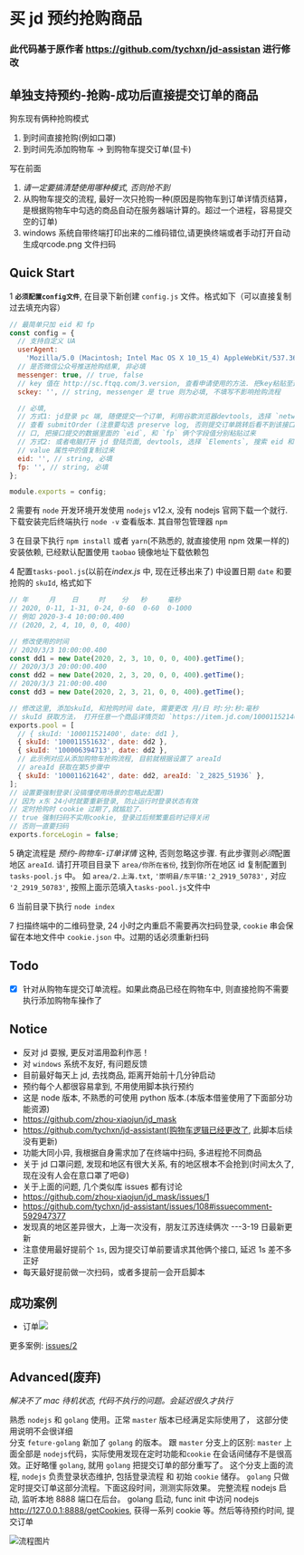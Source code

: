 # 买 jd 预约抢购商品

### 此代码基于原作者 https://github.com/tychxn/jd-assistan 进行修改

## 单独支持预约-抢购-成功后直接提交订单的商品

狗东现有俩种抢购模式

1. 到时间直接抢购(例如口罩)
2. 到时间先添加购物车 -> 到购物车提交订单(显卡)  

写在前面
1. _请一定要搞清楚使用哪种模式, 否则抢不到_
2. 从购物车提交的流程, 最好一次只抢购一种(原因是购物车到订单详情页结算，是根据购物车中勾选的商品自动在服务器端计算的。超过一个进程，容易提交空的订单)
3. windows 系统自带终端打印出来的二维码错位,请更换终端或者手动打开自动生成qrcode.png 文件扫码

## Quick Start

1 **`必须配置config文件`**, 在目录下新创建 `config.js` 文件。格式如下（可以直接复制过去填充内容）

```js
// 最简单只加 eid 和 fp
const config = {
  // 支持自定义 UA
  userAgent:
    'Mozilla/5.0 (Macintosh; Intel Mac OS X 10_15_4) AppleWebKit/537.36 (KHTML, like Gecko) Chrome/86.0.4240.198 Safari/537.36',
  // 是否微信公众号推送抢购结果, 非必填
  messenger: true, // true, false
  // key 值在 http://sc.ftqq.com/3.version, 查看申请使用的方法. 把key粘贴至这里, 微信关注网站中的公众号即可.
  sckey: '', // string, messenger 是 true 则为必填, 不填写不影响抢购流程

  // 必填,
  // 方式1: jd登录 pc 端, 随便提交一个订单, 利用谷歌浏览器devtools, 选择 `network`,
  // 查看 submitOrder (注意要勾选 preserve log, 否则提交订单跳转后看不到该接口了) 接
  // 口, 把接口提交的数据里面的 `eid`, 和 `fp` 俩个字段值分别粘贴过来
  // 方式2: 或者电脑打开 jd 登陆页面, devtools, 选择 `Elements`, 搜索 eid 和 sessionId(即fp), 在搜索到的input元素上面
  // value 属性中的值复制过来
  eid: '', // string, 必填
  fp: '', // string, 必填
};

module.exports = config;
```

2 需要有 `node` 开发环境开发使用 `nodejs` v12.x, 没有 nodejs 官网下载一个就行. 下载安装完后终端执行 `node -v` 查看版本. 其自带包管理器 `npm`

3 在目录下执行 `npm install` 或者 `yarn`(不熟悉的, 就直接使用 npm 效果一样的) 安装依赖, 已经默认配置使用 `taobao` 镜像地址下载依赖包

4 配置`tasks-pool.js`(以前在*index.js* 中, 现在迁移出来了) 中设置日期 `date` 和要抢购的 `skuId`, 格式如下

```js
// 年     月    日     时    分   秒     毫秒
// 2020, 0-11, 1-31, 0-24, 0-60  0-60  0-1000
// 例如 2020-3-4 10:00:00.400
// (2020, 2, 4, 10, 0, 0, 400)

// 修改使用的时间
// 2020/3/3 10:00:00.400
const dd1 = new Date(2020, 2, 3, 10, 0, 0, 400).getTime();
// 2020/3/3 20:00:00.400
const dd2 = new Date(2020, 2, 3, 20, 0, 0, 400).getTime();
// 2020/3/3 21:00:00.400
const dd3 = new Date(2020, 2, 3, 21, 0, 0, 400).getTime();

// 修改这里, 添加skuId, 和抢购时间 date, 需要更改 月/日 时:分:秒:毫秒
// skuId 获取方法， 打开任意一个商品详情页如 `https://item.jd.com/100011521400.html`, 则 `100011521400` 就是其skuId
exports.pool = [
  // { skuId: '100011521400', date: dd1 },
  { skuId: '100011551632', date: dd2 },
  { skuId: '100006394713', date: dd2 },
  // 此示例对应从添加购物车抢购流程, 目前就根据设置了 areaId
  // areaId 获取在第5步骤中
  { skuId: '100011621642', date: dd2, areaId: `2_2825_51936` },
];
// 设置要强制登录(没搞懂使用场景的忽略此配置)
// 因为 x东 24小时就要重新登录, 防止运行时登录状态有效
// 定时抢购时 cookie 过期了,就尴尬了.
// true 强制扫码不实用cookie, 登录过后频繁重启时记得关闭
// 否则一直要扫码
exports.forceLogin = false;
```

5 确定流程是 *预约-购物车-订单详情* 这种, 否则忽略这步骤. 有此步骤则*必须*配置地区 `areaId`. 请打开项目目录下 `area/你所在省份`, 找到你所在地区 id 复制配置到 `tasks-pool.js` 中。 如 `area/2.上海.txt`, `'崇明县/东平镇:'2_2919_50783',` 对应 `'2_2919_50783'`, 按照上面示范填入`tasks-pool.js`文件中  

6 当前目录下执行 `node index`  

7 扫描终端中的二维码登录, 24 小时之内重启不需要再次扫码登录, `cookie` 串会保留在本地文件中 `cookie.json` 中。过期的话必须重新扫码

## Todo
- [x] 针对从购物车提交订单流程。如果此商品已经在购物车中, 则直接抢购不需要执行添加购物车操作了  


## Notice
- 反对 jd 耍猴, 更反对滥用盈利作恶！
- 对 `windows` 系统不友好, 有问题反馈
- 目前最好每天上 jd, 去找商品, 距离开始前十几分钟启动
- 预约每个人都很容易拿到, 不用使用脚本执行预约
- 这是 node 版本, 不熟悉的可使用 python 版本.(本版本借鉴使用了下面部分功能资源)
- https://github.com/zhou-xiaojun/jd_mask
- https://github.com/tychxn/jd-assistant(购物车逻辑已经更改了, 此脚本后续没有更新)
- 功能大同小异, 我根据自身需求加了在终端中扫码, 多进程抢不同商品
- 关于 jd 口罩问题, 发现和地区有很大关系, 有的地区根本不会抢到(时间太久了, 现在没有人会在意口罩了吧😄)
- 关于上面的问题, 几个类似库 issues 都有讨论
- https://github.com/zhou-xiaojun/jd_mask/issues/1
- https://github.com/tychxn/jd-assistant/issues/108#issuecomment-592947377
- 发现真的地区差异很大，上海一次没有，朋友江苏连续俩次 ---3-19 日最新更新
- 注意使用最好提前个 `1s`, 因为提交订单前要请求其他俩个接口, 延迟 1s 差不多正好
- 每天最好提前做一次扫码，或者多提前一会开启脚本

## 成功案例

- 订单<img src="https://user-images.githubusercontent.com/13815865/77068877-56728700-6a22-11ea-8102-925cc25a4b92.png" />

更多案例: [issues/2](https://github.com/meooxx/jd_by_mask/issues/2)

## Advanced(废弃)

_解决不了 mac 待机状态, 代码不执行的问题。会延迟很久才执行_

熟悉 `nodejs` 和 `golang` 使用。正常 `master` 版本已经满足实际使用了， 这部分使用说明不会很详细  
分支 `feture-golang` 新加了 `golang` 的版本。 跟 `master` 分支上的区别:
`master` 上面全部是 `nodejs`代码，实际使用发现在定时功能和`cookie` 在会话间储存不是很高效。正好略懂 `golang`, 就用 `golang` 把提交订单的部分重写了。
这个分支上面的流程, `nodejs` 负责登录状态维护, 包括登录流程 和 初始 `cookie` 储存。 `golang` 只做定时提交订单这部分流程。下面这段时间，测测实际效果。
完整流程 nodejs 启动, 监听本地 8888 端口在后台。 golang 启动, func init 中访问 nodejs http://127.0.0.1:8888/getCookies, 获得一系列 cookie 等。然后等待预约时间, 提交订单

![流程图片](https://github.com/meooxx/jd_by_mask/blob/master/diagram.svg)

